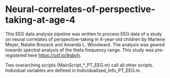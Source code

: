 # Neural-correlates-of-perspective-taking-at-age-4
This EEG data analysis pipeline was written to process EEG data of a study on neural correlates of perspective-taking in 4-year-old children by Marlene Meyer, Natalie Brezack and Amanda L. Woodward. The analysis was geared towards spectral analysis of the theta frequency range. This study was pre-registered here https://osf.io/9gbyh.

Two overarching scripts (MainScript_*_PT_EEG.m) call all other scripts. Individual variables are defined in Individualized_Info_PT_EEG.m.
